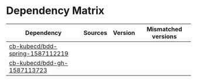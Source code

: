 # Dependency Matrix

Dependency | Sources | Version | Mismatched versions
---------- | ------- | ------- | -------------------
[cb-kubecd/bdd-spring-1587112219](https://github.com/cb-kubecd/bdd-spring-1587112219.git) |  | []() | 
[cb-kubecd/bdd-gh-1587113723](https://github.com/cb-kubecd/bdd-gh-1587113723.git) |  | []() | 
